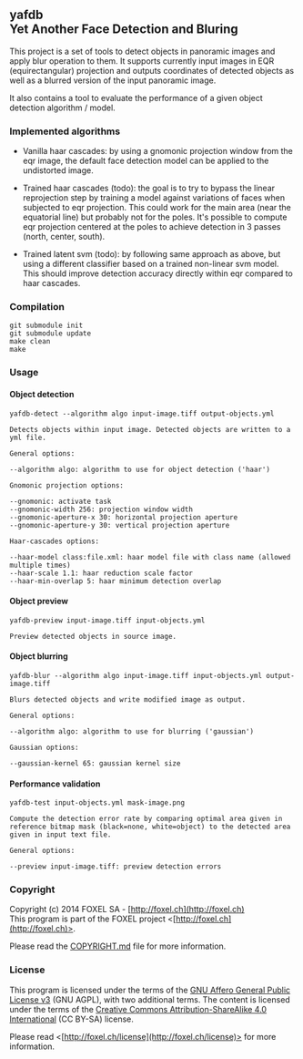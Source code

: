
## yafdb<br />Yet Another Face Detection and Bluring

This project is a set of tools to detect objects in panoramic images and apply blur operation to them. It supports
currently input images in EQR (equirectangular) projection and outputs coordinates of detected objects as well as
a blurred version of the input panoramic image.

It also contains a tool to evaluate the performance of a given object detection algorithm / model.

### Implemented algorithms

* Vanilla haar cascades: by using a gnomonic projection window from the eqr image, the default face detection
model can be applied to the undistorted image.

* Trained haar cascades (todo): the goal is to try to bypass the linear reprojection step by training a model
against variations of faces when subjected to eqr projection. This could work for the main area (near the
equatorial line) but probably not for the poles. It's possible to compute eqr projection centered at the
poles to achieve detection in 3 passes (north, center, south).

* Trained latent svm (todo): by following same approach as above, but using a different classifier based on a
trained non-linear svm model. This should improve detection accuracy directly within eqr compared to haar
cascades.

### Compilation

    git submodule init
    git submodule update
    make clean
    make

### Usage

#### Object detection

    yafdb-detect --algorithm algo input-image.tiff output-objects.yml

    Detects objects within input image. Detected objects are written to a yml file.

    General options:

    --algorithm algo: algorithm to use for object detection ('haar')

    Gnomonic projection options:

    --gnomonic: activate task
    --gnomonic-width 256: projection window width
    --gnomonic-aperture-x 30: horizontal projection aperture
    --gnomonic-aperture-y 30: vertical projection aperture

    Haar-cascades options:

    --haar-model class:file.xml: haar model file with class name (allowed multiple times)
    --haar-scale 1.1: haar reduction scale factor
    --haar-min-overlap 5: haar minimum detection overlap

#### Object preview

    yafdb-preview input-image.tiff input-objects.yml

    Preview detected objects in source image.

#### Object blurring

    yafdb-blur --algorithm algo input-image.tiff input-objects.yml output-image.tiff

    Blurs detected objects and write modified image as output.

    General options:

    --algorithm algo: algorithm to use for blurring ('gaussian')

    Gaussian options:

    --gaussian-kernel 65: gaussian kernel size

#### Performance validation

    yafdb-test input-objects.yml mask-image.png

    Compute the detection error rate by comparing optimal area given in
    reference bitmap mask (black=none, white=object) to the detected area
    given in input text file.

    General options:

    --preview input-image.tiff: preview detection errors

### Copyright

Copyright (c) 2014 FOXEL SA - [http://foxel.ch](http://foxel.ch)<br />
This program is part of the FOXEL project <[http://foxel.ch](http://foxel.ch)>.

Please read the [COPYRIGHT.md](COPYRIGHT.md) file for more information.

### License

This program is licensed under the terms of the
[GNU Affero General Public License v3](http://www.gnu.org/licenses/agpl.html)
(GNU AGPL), with two additional terms. The content is licensed under the terms
of the
[Creative Commons Attribution-ShareAlike 4.0 International](http://creativecommons.org/licenses/by-sa/4.0/)
(CC BY-SA) license.

Please read <[http://foxel.ch/license](http://foxel.ch/license)> for more
information.
